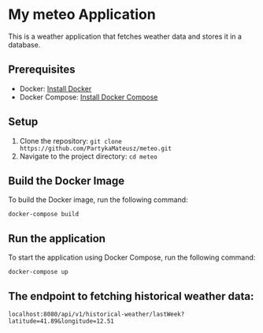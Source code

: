 # My meteo Application

This is a weather application that fetches weather data and stores it in a database.

## Prerequisites

- Docker: [Install Docker](https://docs.docker.com/get-docker/)
- Docker Compose: [Install Docker Compose](https://docs.docker.com/compose/install/)

## Setup

1. Clone the repository: `git clone https://github.com/PartykaMateusz/meteo.git`
2. Navigate to the project directory: `cd meteo`

## Build the Docker Image

To build the Docker image, run the following command:

`docker-compose build`

## Run the application

To start the application using Docker Compose, run the following command:

`docker-compose up`

## The endpoint to fetching historical weather data:

`localhost:8080/api/v1/historical-weather/lastWeek?latitude=41.89&longitude=12.51`